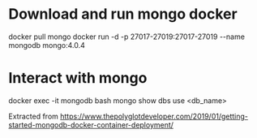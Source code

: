 # Download and run mongo docker
docker pull mongo
docker run -d -p 27017-27019:27017-27019 --name mongodb mongo:4.0.4


# Interact with mongo
docker exec -it mongodb bash
mongo
show dbs
use <db_name>


Extracted from https://www.thepolyglotdeveloper.com/2019/01/getting-started-mongodb-docker-container-deployment/




